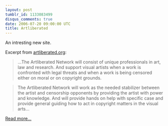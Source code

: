 ```yaml
---
layout: post
tumblr_id: 1133083499
disqus_comments: true
date: 2006-07-20 09:00:00 UTC
title: Artliberated
---
```


An intresting new site.</p>

<p>Excerpt from <a href="http://www.artliberated.org/">artliberated.org</a>:</p>

<blockquote>...The Artliberated Network will consist of unique professionals in art, law and research. And support visual artists when a work is confronted with legal threats and when a work is being censored either on moral or on copyright grounds.</blockquote>

<blockquote>The Artliberated Network will work as the needed stabilizer between the artist and censorship opponents by providing the artist with power and knowledge. And will provide hands on help with specific case and provide general guiding how to act in copyright matters in the visual arts&#8230;</blockquote>

<p><a href="http://www.artliberated.org/?p=about">Read more&#8230;</a>
